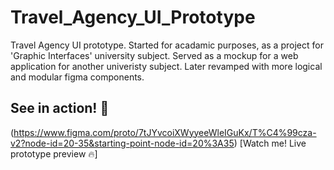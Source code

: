 # Travel_Agency_UI_Prototype
Travel Agency UI prototype. Started for acadamic purposes, as a project for 'Graphic Interfaces' university subject. Served as a mockup for a web application for another univeristy subject. Later revamped with more logical and modular figma components.

## See in action! :rocket:
(https://www.figma.com/proto/7tJYvcoiXWyyeeWleIGuKx/T%C4%99cza-v2?node-id=20-35&starting-point-node-id=20%3A35) [Watch me! Live prototype preview :fire:]
